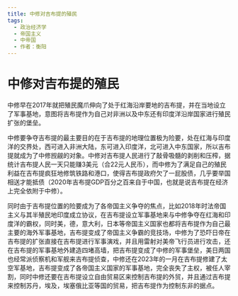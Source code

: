 ```yaml
---
title: 中修对吉布提的殖民
tags:
  - 政治经济学
  - 帝国主义
  - 中帝国
  - 作者：衡阳
---
```


# 中修对吉布提的殖民

中修早在2017年就把殖民魔爪伸向了处于红海沿岸要地的吉布提，并在当地设立了军事基地，意图将吉布提作为自己对非洲以及中东还有印度洋沿岸国家进行殖民扩张的堡垒。

中修要争夺吉布提的最主要目的在于吉布提的地理位置极为险要，处在红海与印度洋的交界处，西可进入非洲大陆，东可进入印度洋，北可进入中东国家，所以吉布提就成为了中修觊觎的对象。中修对吉布提人民进行了敲骨吸髓的剥削和压榨，据统计吉布提人民一天只能赚3美元（合22元人民币），而中修为了满足自己的殖民利益在吉布提疯狂地修筑铁路和港口，使得吉布提政府欠了一屁股债，几乎要举国相送才能抵债（2020年吉布提GDP百分之百来自于中国，也就是说吉布提在经济上完全依附于中修）。

同时由于吉布提位置的险要成为了各帝国主义争夺的焦点，比如2018年时法帝国主义与其半殖民地印度成立协议，在吉布提设立军事基地来与中修争夺在红海和印度洋的霸权，同时美，德，意大利，日本等帝国主义国家也都将吉布提作为自己最主要的海外军事基地，吉布提变成了帝国主义争霸的竞技场，中修为了恐吓日帝在吉布提的扩张直接在吉布提进行军事演戏，并且用雷射对美帝飞行员进行攻击，还在吉布提的军事基地外建造四堵高墙，把吉布提变成了中修的军事堡垒，美日两国也经常派侦察机和军舰来吉布提侦查，中修还在2023年的一月在吉布提修建了太空军基地，吉布提变成了各帝国主义国家的军事基地，完全丧失了主权，被任人宰割，同时中修还要在吉布提设立自由贸易区来控制吉布提的外贸，并且通过吉布提来控制苏丹，埃及，埃塞俄比亚等国的贸易，把吉布提作为控制东非的据点。

